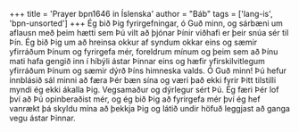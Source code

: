 +++
title = 'Prayer bpn1646 in Íslenska'
author = "Báb"
tags = ['lang-is', 'bpn-unsorted']
+++
Ég bið Þig fyrirgefningar, ó Guð minn, og sár­bæni um aflausn með þeim hætti sem Þú vilt að þjónar Þínir viðhafi er þeir snúa sér til Þín. Ég bið Þig um að hreinsa okkur af syndum okkar eins og sæmir yfirráðum Þínum og fyrirgefa mér, for­eldrum mínum og þeim sem að Þínu mati hafa gengið inn í híbýli ástar Þinnar eins og hæfir yfirskilvitlegum yfirráðum Þínum og sæmir dýrð Þíns himneska valds.
Ó Guð minn! Þú hefur innblásið sál minni að færa Þér bæn sína og væri það ekki fyrir Þitt tilstilli myndi ég ekki ákalla Þig. Vegsamaður og dýrlegur sért Þú. Ég færi Þér lof því að Þú opinberaðist mér, og ég bið Þig að fyrirgefa mér því ég hef vanrækt þá skyldu mína að þekkja Þig og látið undir höfuð leggjast að ganga vegu ástar Þinnar.

